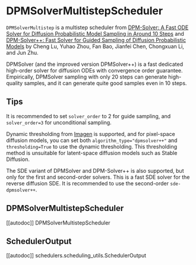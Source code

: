 <!--Copyright 2024 The HuggingFace Team. All rights reserved.

Licensed under the Apache License, Version 2.0 (the "License"); you may not use this file except in compliance with
the License. You may obtain a copy of the License at

http://www.apache.org/licenses/LICENSE-2.0

Unless required by applicable law or agreed to in writing, software distributed under the License is distributed on
an "AS IS" BASIS, WITHOUT WARRANTIES OR CONDITIONS OF ANY KIND, either express or implied. See the License for the
specific language governing permissions and limitations under the License.
-->

# DPMSolverMultistepScheduler

`DPMSolverMultistep` is a multistep scheduler from [DPM-Solver: A Fast ODE Solver for Diffusion Probabilistic Model Sampling in Around 10 Steps](https://huggingface.co/papers/2206.00927) and [DPM-Solver++: Fast Solver for Guided Sampling of Diffusion Probabilistic Models](https://huggingface.co/papers/2211.01095) by Cheng Lu, Yuhao Zhou, Fan Bao, Jianfei Chen, Chongxuan Li, and Jun Zhu.

DPMSolver (and the improved version DPMSolver++) is a fast dedicated high-order solver for diffusion ODEs with convergence order guarantee. Empirically, DPMSolver sampling with only 20 steps can generate high-quality
samples, and it can generate quite good samples even in 10 steps.

## Tips

It is recommended to set `solver_order` to 2 for guide sampling, and `solver_order=3` for unconditional sampling.

Dynamic thresholding from [Imagen](https://huggingface.co/papers/2205.11487) is supported, and for pixel-space
diffusion models, you can set both `algorithm_type="dpmsolver++"` and `thresholding=True` to use the dynamic
thresholding. This thresholding method is unsuitable for latent-space diffusion models such as
Stable Diffusion.

The SDE variant of DPMSolver and DPM-Solver++ is also supported, but only for the first and second-order solvers. This is a fast SDE solver for the reverse diffusion SDE. It is recommended to use the second-order `sde-dpmsolver++`.

## DPMSolverMultistepScheduler
[[autodoc]] DPMSolverMultistepScheduler

## SchedulerOutput
[[autodoc]] schedulers.scheduling_utils.SchedulerOutput
